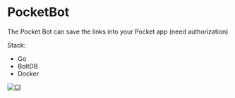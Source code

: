 # PocketBot
The Pocket Bot can save the links into your Pocket app (need authorization)


Stack:
- Go
- BoltDB
- Docker

[![CI](https://github.com/tabularasa31/PocketBot/actions/workflows/main.yml/badge.svg)](https://github.com/tabularasa31/PocketBot/actions/workflows/main.yml)

